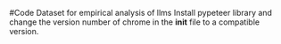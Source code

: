 #Code Dataset for empirical analysis of llms
Install pypeteer library and change the version number of chrome in the __init__ file to a compatible version.
